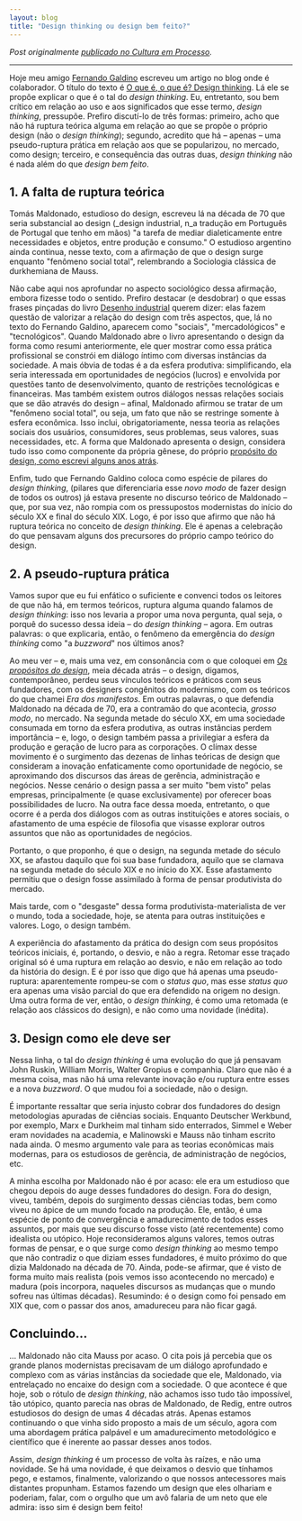 ```yaml
---
layout: blog
title: "Design thinking ou design bem feito?"
---
```


_Post originalmente [publicado no Cultura em Processo](http://www.meiaduzia.com.br/culturaemprocesso/2010/06/18/design-thinking-ou-design-bem-feito/)._

* * *

Hoje meu amigo [Fernando Galdino](http://www.twitter.com/fernandogaldino) escreveu um artigo no blog onde é colaborador. O título do texto é [O que é, o que é? Design thinking](http://espaco.com/design/o-que-e-o-que-e-design-thinking/). Lá ele se propõe explicar o que é o tal do _design thinking_. Eu, entretanto, sou bem crítico em relação ao uso e aos significados que esse termo, _design thinking_, pressupõe. Prefiro discutí-lo de três formas: primeiro, acho que não há ruptura teórica alguma em relação ao que se propõe o próprio design (não o _design thinking_); segundo, acredito que há – apenas – uma pseudo-ruptura prática em relação aos que se popularizou, no mercado, como design; terceiro, e consequência das outras duas, _design thinking_ não é nada além do que _design bem feito_.

## 1\. A falta de ruptura teórica

Tomás Maldonado, estudioso do design, escreveu lá na década de 70 que seria substancial ao design (_design industrial<span style="font-style: normal;">, n</span>_a tradução em Português de Portugal que tenho em mãos) "a tarefa de mediar dialeticamente entre necessidades e objetos, entre produção e consumo." O estudioso argentino ainda continua, nesse texto, com a afirmação de que o design surge enquanto "fenômeno social total", relembrando a Sociologia clássica de durkhemiana de Mauss.

Não cabe aqui nos aprofundar no aspecto sociológico dessa afirmação, embora fizesse todo o sentido. Prefiro destacar (e desdobrar) o que essas frases pinçadas do livro [Desenho industrial](http://www.edicoes70.pt/site/node/3?id=3813) querem dizer: elas fazem questão de valorizar a relação do design com três aspectos, que, lá no texto do Fernando Galdino, aparecem como "sociais", "mercadológicos" e "tecnológicos". Quando Maldonado abre o livro apresentando o design da forma como resumi anteriormente, ele quer mostrar como essa prática profissional se constrói em diálogo íntimo com diversas instâncias da sociedade. A mais óbvia de todas é a da esfera produtiva: simplificando, ela seria interessada em oportunidades de negócios (lucros) e envolvida por questões tanto de desenvolvimento, quanto de restrições tecnológicas e financeiras. Mas também existem outros diálogos nessas relações sociais que se dão através do design – afinal, Maldonado afirmou se tratar de um "fenômeno social total", ou seja, um fato que não se restringe somente à esfera econômica. Isso inclui, obrigatoriamente, nessa teoria as relações sociais dos usuários, consumidores, seus problemas, seus valores, suas necessidades, etc. A forma que Maldonado apresenta o design, considera tudo isso como componente da própria gênese, do próprio [propósito do design, como escrevi alguns anos atrás](http://www.meiaduzia.com.br/culturaemprocesso/wp-content/uploads/2008/08/tcc_cuducos_v3.pdf).

Enfim, tudo que Fernando Galdino coloca como espécie de pilares do _design thinking_, (pilares que diferenciaria esse _novo modo_ de fazer design de todos os outros) já estava presente no discurso teórico de Maldonado – que, por sua vez, não rompia com os pressupostos modernistas do início do século XX e final do século XIX. Logo, é por isso que afirmo que não há ruptura teórica no conceito de _design thinking_. Ele é apenas a celebração do que pensavam alguns dos precursores do próprio campo teórico do design.

## 2\. A pseudo-ruptura prática

Vamos supor que eu fui enfático o suficiente e convenci todos os leitores de que não há, em termos teóricos, ruptura alguma quando falamos de _design thinking_: isso nos levaria a propor uma nova pergunta, qual seja, o porquê do sucesso dessa ideia – do _design thinking_ – agora. Em outras palavras: o que explicaria, então, o fenômeno da emergência do _design thinking_ como "a _buzzword_" nos últimos anos?

Ao meu ver – e, mais uma vez, em consonância com o que coloquei em [_Os propósitos do design_](http://www.meiaduzia.com.br/culturaemprocesso/wp-content/uploads/2008/08/tcc_cuducos_v3.pdf), meia década atrás – o design, digamos, contemporâneo, perdeu seus vínculos teóricos e práticos com seus fundadores, com os designers congênitos do modernismo, com os teóricos do que chamei _Era dos manifestos_. Em outras palavras, o que defendia Maldonado na década de 70, era a contramão do que acontecia, _grosso modo_, no mercado. Na segunda metade do século XX, em uma sociedade consumada em torno da esfera produtiva, as outras instâncias perdem importância – e, logo, o design também passa a privilegiar a esfera da produção e geração de lucro para as corporações. O clímax desse movimento é o surgimento das dezenas de linhas teóricas de design que consideram a inovação enfaticamente como oportunidade de negócio, se aproximando dos discursos das áreas de gerência, administração e negócios. Nesse cenário o design passa a ser muito "bem visto" pelas empresas, principalmente (e quase exclusivamente) por oferecer boas possibilidades de lucro. Na outra face dessa moeda, entretanto, o que ocorre é a perda dos diálogos com as outras instituições e atores sociais, o afastamento de uma espécie de filosofia que visasse explorar outros assuntos que não as oportunidades de negócios.

Portanto, o que proponho, é que o design, na segunda metade do século XX, se afastou daquilo que foi sua base fundadora, aquilo que se clamava na segunda metade do século XIX e no início do XX. Esse afastamento permitiu que o design fosse assimilado à forma de pensar produtivista do mercado.

Mais tarde, com o "desgaste" dessa forma produtivista-materialista de ver o mundo, toda a sociedade, hoje, se atenta para outras instituições e valores. Logo, o design também.

A experiência do afastamento da prática do design com seus propósitos teóricos iniciais, é, portando, o desvio, e não a regra. Retomar esse traçado original só é uma ruptura em relação ao desvio, e não em relação ao todo da história do design. E é por isso que digo que há apenas uma pseudo-ruptura: aparentemente rompeu-se com o _status quo_, mas esse _status quo_ era apenas uma visão parcial do que era defendido na origem no design. Uma outra forma de ver, então, o _design thinking_, é como uma retomada (e relação aos clássicos do design), e não como uma novidade (inédita).

## 3\. Design como ele deve ser

Nessa linha, o tal do _design thinking_ é uma evolução do que já pensavam John Ruskin, William Morris, Walter Gropius e companhia. Claro que não é a mesma coisa, mas não há uma relevante inovação e/ou ruptura entre esses e a nova _buzzword_. O que mudou foi a sociedade, não o design.

É importante ressaltar que seria injusto cobrar dos fundadores do design metodologias apuradas de ciências sociais. Enquanto Deutscher Werkbund, por exemplo, Marx e Durkheim mal tinham sido enterrados, Simmel e Weber eram novidades na academia, e Malinowski e Mauss não tinham escrito nada ainda. O mesmo argumento vale para as teorias econômicas mais modernas, para os estudiosos de gerência, de administração de negócios, etc.

A minha escolha por Maldonado não é por acaso: ele era um estudioso que chegou depois do auge desses fundadores do design. Fora do design, viveu, também, depois do surgimento dessas ciências todas, bem como viveu no ápice de um mundo focado na produção. Ele, então, é uma espécie de ponto de convergência e amadurecimento de todos esses assuntos, por mais que seu discurso fosse visto (até recentemente) como idealista ou utópico. Hoje reconsideramos alguns valores, temos outras formas de pensar, e o que surge como _design thinking_ ao mesmo tempo que não contradiz o que diziam esses fundadores, é muito próximo do que dizia Maldonado na década de 70\. Ainda, pode-se afirmar, que é visto de forma muito mais realista (pois vemos isso acontecendo no mercado) e madura (pois incorpora, naqueles discursos as mudanças que o mundo sofreu nas últimas décadas). Resumindo: é o design como foi pensado em XIX que, com o passar dos anos, amadureceu para não ficar gagá.

## Concluindo…

… Maldonado não cita Mauss por acaso. O cita pois já percebia que os grande planos modernistas precisavam de um diálogo aprofundado e complexo com as várias instâncias da sociedade que ele, Maldonado, via entrelaçado no encaixe do design com a sociedade. O que acontece é que hoje, sob o rótulo de _design thinking_, não achamos isso tudo tão impossível, tão utópico, quanto parecia nas obras de Maldonado, de Redig, entre outros estudiosos do design de umas 4 décadas atrás. Apenas estamos continuando o que vinha sido proposto a mais de um século, agora com uma abordagem prática palpável e um amadurecimento metodológico e científico que é inerente ao passar desses anos todos.

Assim, _design thinking_ é um processo de volta às raízes, e não uma novidade. Se há uma novidade, é que deixamos o desvio que tínhamos pego, e estamos, finalmente, valorizando o que nossos antecessores mais distantes propunham. Estamos fazendo um design que eles olhariam e poderiam, falar, com o orgulho que um avô falaria de um neto que ele admira: isso sim é design bem feito!
